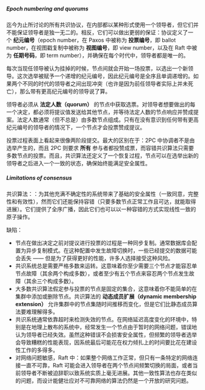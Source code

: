 ##### Epoch numbering and quorums
迄今为止所讨论的所有共识协议，在内部都以某种形式使用一个领导者，但它们并不能保证领导者是独一无二的。相反，它们可以做出更弱的保证：协议定义了一个 **纪元编号**（epoch number，在 Paxos 中被称为 **投票编号**，即 ballot number，在视图戳复制中被称为 **视图编号**，即 view number，以及在 Raft 中被为 **任期号码**，即 term number），并确保在每个时代中，领导者都是唯一的。

每次当现任领导被认为挂掉的时候，节点间就会开始一场投票，以选出一个新领导。这次选举被赋予一个递增的纪元编号，因此纪元编号是全序且单调递增的。如果两个不同的时代的领导者之间出现冲突（也许是因为前任领导者实际上并未死亡），那么带有更高纪元编号的领导说了算。

领导者必须从 **法定人数（quorum）** 的节点中获取选票。对领导者想要做出的每一个决定，都必须将提议值发送给其他节点，并等待法定人数的节点响应并赞成提案。法定人数通常（但不总是）由多数节点组成。只有在没有意识到任何带有更高纪元编号的领导者的情况下，一个节点才会投票赞成提议。

投票过程表面上看起来很像两阶段提交。最大的区别在于：2PC 中协调者不是由选举产生的，而且 2PC 则要求 **所有** 参与者都投赞成票，而容错共识算法只需要多数节点的投票。而且，共识算法还定义了一个恢复过程，节点可以在选举出新的领导者之后进入一个一致的状态，确保始终能满足安全属性。


##### Limitations of consensus
共识算法：：为其他充满不确定性的系统带来了基础的安全属性（一致同意，完整性和有效性），然而它们还能保持容错（只要多数节点正常工作且可达，就能取得进展）。它们提供了全序广播，因此它们也可以以一种容错的方式实现线性一致的原子操作。

缺陷：
* 节点在做出决定之前对提议进行投票的过程是一种同步复制。通常数据库会配置为异步复制模式。在这种配置中发生故障切换时，一些已经提交的数据可能会丢失 —— 但是为了获得更好的性能，许多人选择接受这种风险。
* 共识系统总是需要严格多数来运转。这意味着你至少需要三个节点才能容忍单节点故障（其余两个构成多数），或者至少有五个节点来容忍两个节点发生故障（其余三个构成多数）。
* 大多数共识算法假定参与投票的节点是固定的集合，这意味着你不能简单的在集群中添加或删除节点。共识算法的 **动态成员扩展（dynamic membership extension）** 允许集群中的节点集随时间推移而变化，但是它们比静态成员算法要难理解得多。
* 共识系统通常依靠超时来检测失效的节点。在网络延迟高度变化的环境中，特别是在地理上散布的系统中，经常发生一个节点由于暂时的网络问题，错误地认为领导者已经失效。虽然这种错误不会损害安全属性，但频繁的领导者选举会导致糟糕的性能表现，因系统最后可能花在权力倾扎上的时间要比花在建设性工作的多得多。
* 对网络问题敏感，Raft 中：如果整个网络工作正常，但只有一条特定的网络连接一直不可靠，Raft 可能会进入领导者在两个节点间频繁切换的局面，或者当前领导者不断被迫辞职以致系统实质上毫无进展。其他一致性算法也存在类似的问题，而设计能健壮应对不可靠网络的算法仍然是一个开放的研究问题。
